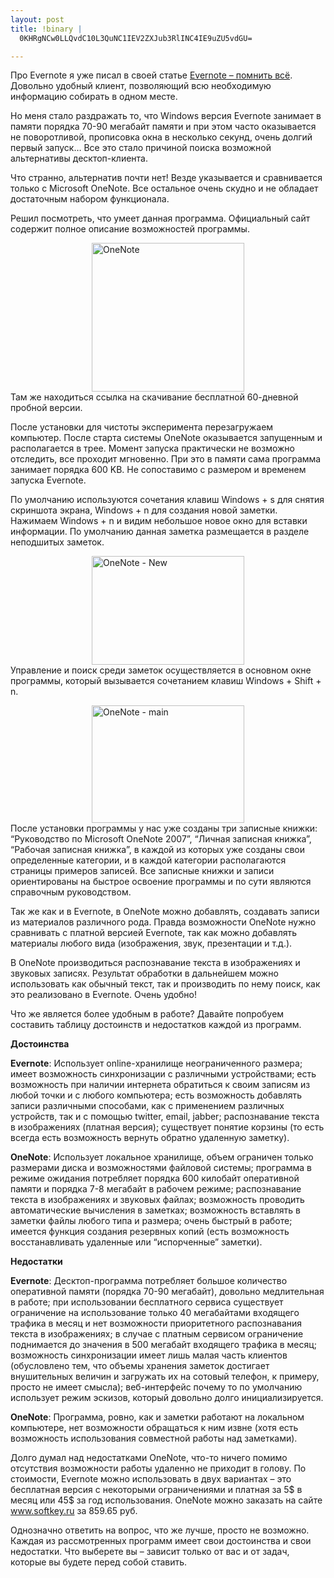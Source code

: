 ```yaml
--- 
layout: post
title: !binary |
  0KHRgNCw0LLQvdC10L3QuNC1IEV2ZXJub3RlINC4IE9uZU5vdGU=

---
```

Про Evernote я уже писал в своей статье <a href="http://www.juev.ru/2010/01/25/evernote-pomnit-vse/">Evernote – помнить всё</a>. Довольно удобный клиент, позволяющий всю необходимую информацию собирать в одном месте.

Но меня стало раздражать то, что Windows версия Evernote занимает в памяти порядка 70-90 мегабайт памяти и при этом часто оказывается не поворотливой, прописовка окна в несколько секунд, очень долгий первый запуск… Все это стало причиной поиска возможной альтернативы десктоп-клиента.

Что странно, альтернатив почти нет! Везде указывается и сравнивается только с Microsoft OneNote. Все остальное очень скудно и не обладает достаточным набором функционала.

<!--more-->

Решил посмотреть, что умеет данная программа. Официальный сайт содержит полное описание возможностей программы.

<a href="http://office.microsoft.com/ru-ru/onenote/default.aspx"><img style="display: block; float: none; margin-left: auto; margin-right: auto; border: 0px;" title="OneNote" src="http://static.juev.ru/2010/01/OneNote.png" border="0" alt="OneNote" width="244" height="238" /></a> Там же находиться ссылка на скачивание бесплатной 60-дневной пробной версии.

После установки для чистоты эксперимента перезагружаем компьютер. После старта системы OneNote оказывается запущенным и располагается в трее. Момент запуска практически не возможно отследить, все проходит мгновенно. При это в памяти сама программа занимает порядка 600 KB. Не сопоставимо с размером и временем запуска Evernote.

По умолчанию используются сочетания клавиш Windows + s для снятия скриншота экрана, Windows + n для создания новой заметки. Нажимаем Windows + n и видим небольшое новое окно для вставки информации. По умолчанию данная заметка размещается в разделе неподшитых заметок.

<a href="http://static.juev.ru/2010/01/OneNoteNew.png"><img style="display: block; float: none; margin-left: auto; margin-right: auto; border: 0px;" title="OneNote - New" src="http://static.juev.ru/2010/01/OneNoteNew_thumb.png" border="0" alt="OneNote - New" width="244" height="174" /></a> Управление и поиск среди заметок осуществляется в основном окне программы, который вызывается сочетанием клавиш Windows + Shift + n.

<a href="http://static.juev.ru/2010/01/OneNotemain.png"><img style="display: block; float: none; margin-left: auto; margin-right: auto; border: 0px;" title="OneNote - main" src="http://static.juev.ru/2010/01/OneNotemain_thumb.png" border="0" alt="OneNote - main" width="244" height="188" /></a>После установки программы у нас уже созданы три записные книжки: “Руководство по Microsoft OneNote 2007”, “Личная записная книжка”, “Рабочая записная книжка”, в каждой из которых уже созданы свои определенные категории, и в каждой категории располагаются страницы примеров записей. Все записные книжки и записи ориентированы на быстрое освоение программы и по сути являются справочным руководством.

Так же как и в Evernote, в OneNote можно добавлять, создавать записи из материалов различного рода. Правда возможности OneNote нужно сравнивать с платной версией Evernote, так как можно добавлять материалы любого вида (изображения, звук, презентации и т.д.).

В OneNote производиться распознавание текста в изображениях и звуковых записях. Результат обработки в дальнейшем можно использовать как обычный текст, так и производить по нему поиск, как это реализовано в Evernote. Очень удобно!

Что же является более удобным в работе? Давайте попробуем составить таблицу достоинств и недостатков каждой из программ.

<strong>Достоинства</strong>

<strong>Evernote</strong>: Использует online-хранилище неограниченного размера; имеет возможность синхронизации с различными устройствами; есть возможность при наличии интернета обратиться к своим записям из любой точки и с любого компьютера; есть возможность добавлять записи различными способами, как с применением различных устройств, так и с помощью twitter, email, jabber; распознавание текста в изображениях (платная версия); существует понятие корзины (то есть всегда есть возможность вернуть обратно удаленную заметку).

<strong>OneNote</strong>: Использует локальное хранилище, объем ограничен только размерами диска и возможностями файловой системы; программа в режиме ожидания потребляет порядка 600 килобайт оперативной памяти и порядка 7-8 мегабайт в рабочем режиме; распознавание текста в изображениях и звуковых файлах; возможность проводить автоматические вычисления в заметках; возможность вставлять в заметки файлы любого типа и размера; очень быстрый в работе; имеется функция создания резервных копий (есть возможность восстанавливать удаленные или “испорченные” заметки).

<strong> </strong>

<strong>Недостатки</strong>

<strong>Evernote</strong>: Десктоп-программа потребляет большое количество оперативной памяти (порядка 70-90 мегабайт), довольно медлительная в работе; при использовании бесплатного сервиса существует ограничение на использование только 40 мегабайтами входящего трафика в месяц и нет возможности приоритетного распознавания текста в изображениях; в случае с платным сервисом ограничение поднимается до значения в 500 мегабайт входящего трафика в месяц; возможность синхронизации имеет лишь малая часть клиентов (обусловлено тем, что объемы хранения заметок достигает внушительных величин и загружать их на сотовый телефон, к примеру, просто не имеет смысла); веб-интерфейс почему то по умолчанию использует режим эскизов, который довольно долго инициализируется.

<strong>OneNote</strong>: Программа, ровно, как и заметки работают на локальном компьютере, нет возможности обращаться к ним извне (хотя есть возможность использования совместной работы над заметками).

Долго думал над недостатками OneNote, что-то ничего помимо отсутствия возможности работы удаленно не приходит в голову. По стоимости, Evernote можно использовать в двух вариантах – это бесплатная версия с некоторыми ограничениями и платная за 5$ в месяц или 45$ за год использования. OneNote можно заказать на сайте <a href="http://www.softkey.ru/catalog/program.php?ID=25420&amp;progdesc=long">www.softkey.ru</a> за 859.65 руб.

Однозначно ответить на вопрос, что же лучше, просто не возможно. Каждая из рассмотренных программ имеет свои достоинства и свои недостатки. Что выберете вы – зависит только от вас и от задач, которые вы будете перед собой ставить.
